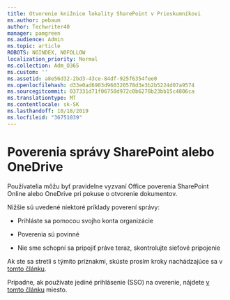 ```yaml
---
title: Otvorenie knižnice lokality SharePoint v Prieskumníkovi
ms.author: pebaum
author: Techwriter40
manager: pamgreen
ms.audience: Admin
ms.topic: article
ROBOTS: NOINDEX, NOFOLLOW
localization_priority: Normal
ms.collection: Adm_O365
ms.custom: ''
ms.assetid: a8e56d32-2bd3-43ce-84df-925f6354fee0
ms.openlocfilehash: d33e0ad6903d960320578d3e3b2b5224d07a9574
ms.sourcegitcommit: 037331d71f06750d972c0b6278b23bb15c4806ca
ms.translationtype: MT
ms.contentlocale: sk-SK
ms.lasthandoff: 10/18/2019
ms.locfileid: "36751039"
---
```

# <a name="credential-messages-in-sharepoint-or-onedrive"></a>Poverenia správy SharePoint alebo OneDrive

Používatelia môžu byť pravidelne vyzvaní Office poverenia SharePoint Online alebo OneDrive pri pokuse o otvorenie dokumentov.

Nižšie sú uvedené niektoré príklady poverení správy:

- Prihláste sa pomocou svojho konta organizácie

- Poverenia sú povinné

- Nie sme schopní sa pripojiť práve teraz, skontrolujte sieťové pripojenie

Ak ste sa stretli s týmito príznakmi, skúste prosím kroky nachádzajúce sa v [tomto článku](https://support.microsoft.com/help/2913639/office-applications-periodically-prompt-for-credentials-to-sharepoint).

Prípadne, ak používate jediné prihlásenie (SSO) na overenie, nájdete [v tomto článku](https://support.microsoft.com/help/4025962/cant-sign-in-after-update-to-office-2016-build-16-0-7967-on-windows-10) miesto.

